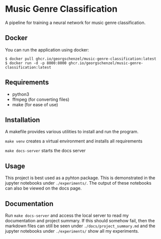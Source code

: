# Music Genre Classification

A pipeline for training a neural network for music genre classification.

## Docker

You can run the application using docker:

```shell
$ docker pull ghcr.io/georgschenzel/music-genre-classification:latest
$ docker run -d -p 8000:8000 ghcr.io/georgschenzel/music-genre-classification:latest
```

## Requirements

- python3
- ffmpeg (for converting files)
- make (for ease of use)

## Installation

A makefile provides various utilities to install and run the program.

`make venv` creates a virtual environment and installs all requirements

`make docs-server` starts the docs server

## Usage

This project is best used as a pyhton package. This is demonstrated in the jupyter notebooks under `./experiments/`. The output of these notebooks can also be viewed on the docs page.

## Documentation

Run `make docs-server` and access the local server to read my documentation and project summary.
If this should somehow fail, then the markdown files can still be seen under `./docs/project_summary.md` and the jupyter notebooks under `./experiments/` show all my experiments.